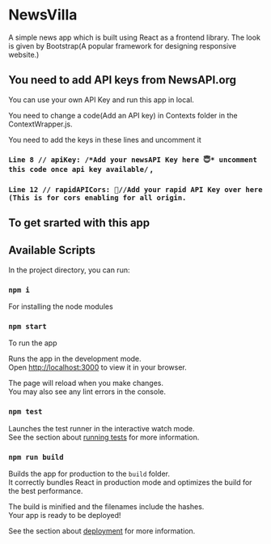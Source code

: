 # NewsVilla

A simple news app which is built using React as a frontend library. The look is given by Bootstrap(A popular framework for designing responsive website.)



## You need to add API keys from NewsAPI.org

You can use your own API Key and run this app in local.

You need to change a code(Add an API key) in Contexts folder in the ContextWrapper.js.

You need to add the keys in these lines and uncomment it

### `Line 8 // apiKey: /*Add your newsAPI Key here 😇* uncomment this code once api key available/` ,
### `Line 12 // rapidAPICors: 🙋//Add your rapid API Key over here (This is for cors enabling for all origin.`


## To get srarted with this app

## Available Scripts

In the project directory, you can run:

### `npm i`  

For installing the node modules

### `npm start`

To run the app

Runs the app in the development mode.\
Open [http://localhost:3000](http://localhost:3000) to view it in your browser.

The page will reload when you make changes.\
You may also see any lint errors in the console.

### `npm test`

Launches the test runner in the interactive watch mode.\
See the section about [running tests](https://facebook.github.io/create-react-app/docs/running-tests) for more information.

### `npm run build`

Builds the app for production to the `build` folder.\
It correctly bundles React in production mode and optimizes the build for the best performance.

The build is minified and the filenames include the hashes.\
Your app is ready to be deployed!

See the section about [deployment](https://facebook.github.io/create-react-app/docs/deployment) for more information.

